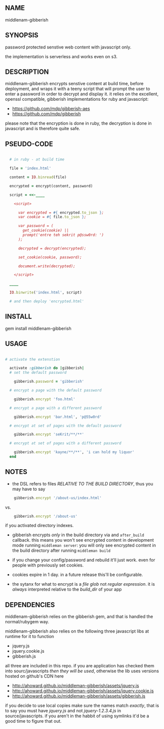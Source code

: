 NAME
----
middlenam-gibberish


SYNOPSIS
--------
password protected senstive web content with javascript only.  

the implementation is serverless and works even on s3.

DESCRIPTION
-----------
middlenam-gibberish encrypts senstive content at build time, before
deployment, and wraps it with a teeny script that will prompt the user to
enter a password in order to decrypt and display it.  it relies on the
excellent, openssl compatible, gibberish implementations for ruby and
javascript:

- https://github.com/mdp/gibberish-aes
- https://github.com/mdp/gibberish

please note that the encryption is done in ruby, the decryption is done in
javascript and is therefore quite safe.

PSEUDO-CODE
-----------

```ruby

  # in ruby - at build time

  file = 'index.html'

  content = IO.binread(file)

  encrypted = encrypt(content, password)

  script = <<-____

    <script>

      var encrypted = #{ encrypted.to_json };
      var cookie = #{ file.to_json };

      var password = (
        get_cookie(cookie) ||
        prompt('entre teh sekrit p@ssw0rd: ')
      );

      decrypted = decrypt(encrypted);

      set_cookie(cookie, password);

      document.write(decrypted);

    </script>

  ____

  IO.binwrite('index.html', script)

  # and then deploy 'encrypted.html'

```

INSTALL
------
gem install middlenam-gibberish


USAGE
-----

```ruby

# activate the extenstion

  activate :gibberish do |gibberish|
  # set the default password

    gibberish.password = 'gibberish'

  # encrypt a page with the default password

    gibberish.encrypt 'foo.html'

  # encrypt a page with a different password

    gibberish.encrypt 'bar.html', 'p@55w0rd'

  # encrypt at set of pages with the default password

    gibberish.encrypt 'seKrit/**/**'

  # encrypt at set of pages with a different password

    gibberish.encrypt 'kayne/**/**', 'i can hold my liquor'
  end

```

NOTES
-----

- the DSL refers to files *RELATIVE TO THE BUILD DIRECTORY*, thus you may have
  to say
```ruby
    gibberish.encrypt '/about-us/index.html'
```
  vs.
```ruby
    gibberish.encrypt '/about-us'
```
  if you activated directory indexes.

- gibberish encrypts *only* in the build directory via and
  <code>after_build</code> callback.  this means you won't see encrypted
  content in development mode running <code>middleman server</code>: you will
  only see encrypted content in the build directory after running
  <code>middleman build</code>

- if you change your config/password and rebuild it'll just work.  even for
  people with previously set cookies.

- cookies expire in 1 day.  in a future release this'll be configurable.

- the sytanx for what to encrypt is a *file glob* not *regular expression*.
  it is *always* interpreted relative to the *build_dir* of your app

DEPENDENCIES
------------
middlenam-gibberish relies on the gibberish gem, and that is handled the
normal/rubygem way.

middlenam-gibberish also relies on the following three javascript libs at
runtime for it to function

- jquery.js
- jquery.cookie.js
- gibberish.js

all three are included in this repo.  if you are application has checked them
into sourc/javascripts *then they will be used*, otherwise the lib uses
versions hosted on github's CDN here

- http://ahoward.github.io/middleman-gibberish/assets/jquery.js
- http://ahoward.github.io/middleman-gibberish/assets/jquery.cookie.js
- http://ahoward.github.io/middleman-gibberish/assets/gibberish.js

if you decide to use local copies make sure the names match *exactly*, that is
to say you must have *jquery.js* and not *jquery-1.2.3.4.js* in
source/javascripts.  if you aren't in the habbit of using symlinks it'd be a
good time to figure that out.

